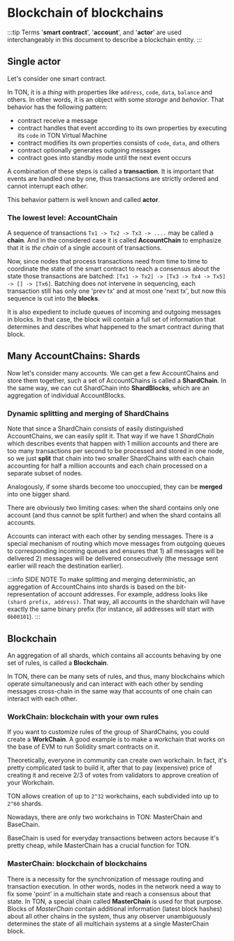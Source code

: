# Blockchain of blockchains


:::tip
Terms '**smart contract**', '**account**', and '**actor**' are used interchangeably in this document to describe a blockchain entity.
:::

## Single actor

Let's consider one smart contract.

In TON, it is a _thing_ with properties like `address`, `code`, `data`, `balance` and others. In other words, it is an object with some _storage_ and _behavior_.
That behavior has the following pattern:
* contract receive a message
* contract handles that event according to its own properties by executing its `code` in TON Virtual Machine
* contract modifies its own properties consists of `code`, `data`, and others
* contract optionally generates outgoing messages
* contract goes into standby mode until the next event occurs

A combination of these steps is called a **transaction**. It is important that events are handled one by one, thus transactions are strictly ordered and cannot interrupt each other.

This behavior pattern is well known and called **actor**.

### The lowest level: AccountChain

A sequence of transactions `Tx1 -> Tx2 -> Tx3 -> ....` may be called a **chain**. And in the considered case it is called **AccountChain** to emphasize that it is _the chain_ of a single account of transactions.

Now, since nodes that process transactions need from time to time to coordinate the state of the smart contract to reach a consensus about the state those transactions are batched:
`[Tx1 -> Tx2] -> [Tx3 -> Tx4 -> Tx5] -> [] -> [Tx6]`.
Batching does not intervene in sequencing, each transaction still has only one 'prev tx' and at most one 'next tx', but now this sequence is cut into the **blocks**. 

It is also expedient to include queues of incoming and outgoing messages in blocks. In that case, the block will contain a full set of information that determines and describes what happened to the smart contract during that block.

## Many AccountChains: Shards

Now let's consider many accounts. We can get a few AccountChains and store them together, such a set of AccountChains is called a **ShardChain**. In the same way, we can cut ShardChain into **ShardBlocks**, which are an aggregation of individual AccountBlocks.

### Dynamic splitting and merging of ShardChains

Note that since a ShardChain consists of easily distinguished AccountChains, we can easily split it. That way if we have 1 _ShardChain_ which describes events that happen with 1 million accounts and there are too many transactions per second to be processed and stored in one node, so we just **split** that chain into two smaller ShardChains with each chain accounting for half a million accounts and each chain processed on a separate subset of nodes.

Analogously, if some shards become too unoccupied, they can be **merged** into one bigger shard.

There are obviously two limiting cases: when the shard contains only one account (and thus cannot be split further) and when the shard contains all accounts.

Accounts can interact with each other by sending messages. There is a special mechanism of routing which move messages from outgoing queues to corresponding incoming queues and ensures that 1) all messages will be delivered 2) messages will be delivered consecutively (the message sent earlier will reach the destination earlier).

:::info SIDE NOTE
To make splitting and merging deterministic, an aggregation of AccountChains into shards is based on the bit-representation of account addresses. For example, address looks like `(shard prefix, address)`. That way, all accounts in the shardchain will have exactly the same binary prefix (for instance, all addresses will start with `0b00101`).
:::


## Blockchain

An aggregation of all shards, which contains all accounts behaving by one set of rules, is called a **Blockchain**.

In TON, there can be many sets of rules, and thus, many blockchains which operate simultaneously and can interact with each other by sending messages cross-chain in the same way that accounts of one chain can interact with each other.

### WorkChain: blockchain with your own rules

If you want to customize rules of the group of ShardChains, you could create a **WorkChain**. A good example is to make a workchain that works on the base of EVM to run Solidity smart contracts on it.


Theoretically, everyone in community can create own workchain. In fact, it's pretty complicated task to build it, after that to pay (expensive) price of creating it and receive 2/3 of votes from validators to approve creation of your Workchain.

TON allows creation of up to `2^32` workchains, each subdivided into up to `2^60` shards.

Nowadays, there are only two workchains in TON: MasterChain and BaseChain.

BaseChain is used for everyday transactions between actors because it's pretty cheap, while MasterChain has a crucial function for TON.

### MasterChain: blockchain of blockchains

There is a necessity for the synchronization of message routing and transaction execution. In other words, nodes in the network need a way to fix some 'point' in a multichain state and reach a consensus about that state. In TON, a special chain called **MasterChain** is used for that purpose. Blocks of _MasterChain_ contain additional information (latest block hashes) about all other chains in the system, thus any observer unambiguously determines the state of all multichain systems at a single MasterChain block.
